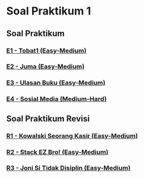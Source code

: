 # Soal Praktikum 1
## Soal Praktikum
### [E1 - Tobat1 (Easy-Medium)](soal/prob-E1)
### [E2 - Juma (Easy-Medium)](soal/prob-E2)
### [E3 - Ulasan Buku (Easy-Medium)](soal/prob-E3)
### [E4 - Sosial Media (Medium-Hard)](soal/prob-E4)
## Soal Praktikum Revisi
### [R1 - Kowalski Seorang Kasir (Easy-Medium)](soal/prob-R1)
### [R2 - Stack EZ Bro! (Easy-Medium)](soal/prob-R2)
### [R3 - Joni Si Tidak Disiplin (Easy-Medium)](soal/prob-R3)
